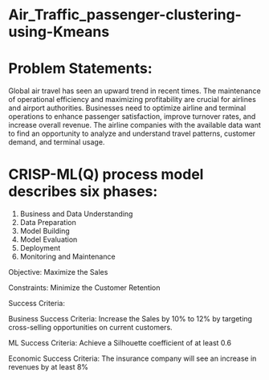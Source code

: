 # Air_Traffic_passenger-clustering-using-Kmeans
# Problem Statements:
Global air travel has seen an upward trend in recent times. The maintenance of operational efficiency and maximizing profitability are crucial for airlines and airport authorities. Businesses need to optimize airline and terminal operations to enhance passenger satisfaction, improve turnover rates, and increase overall revenue. 
The airline companies with the available data want to find an opportunity to analyze and understand travel patterns, customer demand, and terminal usage.

# CRISP-ML(Q) process model describes six phases:
1. Business and Data Understanding
2. Data Preparation
3. Model Building
4. Model Evaluation
5. Deployment
6. Monitoring and Maintenance

Objective: Maximize the Sales 

Constraints: Minimize the Customer Retention

Success Criteria: 

Business Success Criteria: Increase the Sales by 10% to 12% by targeting cross-selling opportunities on current customers.

ML Success Criteria: Achieve a Silhouette coefficient of at least 0.6

Economic Success Criteria: The insurance company will see an increase in revenues by at least 8% 
